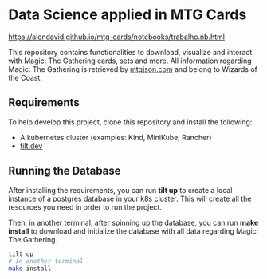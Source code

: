 # Data Science applied in MTG Cards

https://alendavid.github.io/mtg-cards/notebooks/trabalho.nb.html

This repository contains functionalities to download, visualize and interact with Magic: The Gathering cards, sets and more. All information regarding Magic: The Gathering is retrieved by [mtgjson.com](https://mtgjson.com/) and belong to Wizards of the Coast.

## Requirements

To help develop this project, clone this repository and install the following:

- A kubernetes cluster (examples: Kind, MiniKube, Rancher)
- [tilt.dev](https://tilt.dev/)

## Running the Database

After installing the requirements, you can run **tilt up** to create a local instance of a postgres database in your k8s cluster. This will create all the resources you need in order to run the project.

Then, in another terminal, after spinning up the database, you can run **make install** to download and initialize the database with all data regarding Magic: The Gathering.

```sh
tilt up
# in another terminal
make install
```


